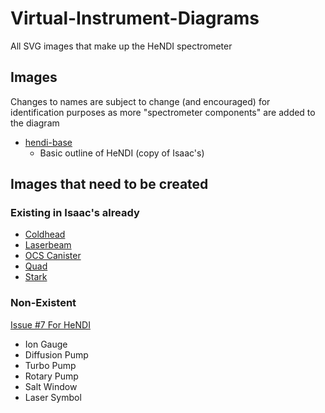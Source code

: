 # Virtual-Instrument-Diagrams
All SVG images that make up the HeNDI spectrometer


## Images
Changes to names are subject to change (and encouraged) for identification purposes as more "spectrometer components" are added to the diagram
* [hendi-base](https://github.com/RastonLab/Virtual-HeNDI-Diagrams/blob/main/hendi/hendi-base.svg)
  * Basic outline of HeNDI (copy of Isaac's)

## Images that need to be created
### Existing in Isaac's already
* [Coldhead](https://github.com/RastonLab/Virtual-HeNDI-Spectrometer/blob/main/front/public/images/hendi-coldhead.png)
* [Laserbeam](https://github.com/RastonLab/Virtual-HeNDI-Spectrometer/blob/main/front/public/images/hendi-laserbeam.png)
* [OCS Canister](https://github.com/RastonLab/Virtual-HeNDI-Spectrometer/blob/main/front/public/images/hendi-ocs-canister.png)
* [Quad](https://github.com/RastonLab/Virtual-HeNDI-Spectrometer/blob/main/front/public/images/hendi-quad.png)
* [Stark](https://github.com/RastonLab/Virtual-HeNDI-Spectrometer/blob/main/front/public/images/hendi-stark.png)

### Non-Existent
[Issue #7 For HeNDI](https://github.com/RastonLab/Virtual-HeNDI-Spectrometer/issues/7)
* Ion Gauge
* Diffusion Pump
* Turbo Pump
* Rotary Pump
* Salt Window
* Laser Symbol
